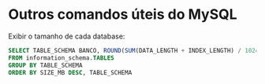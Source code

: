 # Outros comandos úteis do MySQL

Exibir o tamanho de cada database:

```sql
SELECT TABLE_SCHEMA BANCO, ROUND(SUM(DATA_LENGTH + INDEX_LENGTH) / 1024 / 1024, 2) SIZE_MB
FROM information_schema.TABLES
GROUP BY TABLE_SCHEMA
ORDER BY SIZE_MB DESC, TABLE_SCHEMA
```